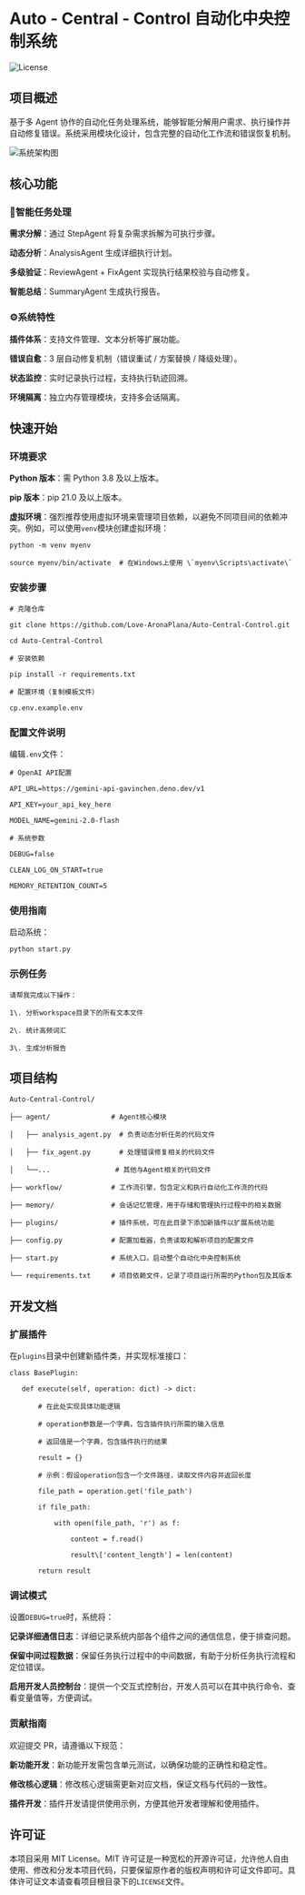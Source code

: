 # Auto - Central - Control 自动化中央控制系统



![License](https://img.shields.io/badge/license-MIT-blue.svg)

## 项目概述

基于多 Agent 协作的自动化任务处理系统，能够智能分解用户需求、执行操作并自动修复错误。系统采用模块化设计，包含完整的自动化工作流和错误恢复机制。



![系统架构图](docs/images/architecture.png)

## 核心功能

### 🧠智能任务处理

**需求分解**：通过 StepAgent 将复杂需求拆解为可执行步骤。

**动态分析**：AnalysisAgent 生成详细执行计划。

**多级验证**：ReviewAgent + FixAgent 实现执行结果校验与自动修复。

**智能总结**：SummaryAgent 生成执行报告。

### ⚙️系统特性

**插件体系**：支持文件管理、文本分析等扩展功能。

**错误自愈**：3 层自动修复机制（错误重试 / 方案替换 / 降级处理）。

**状态监控**：实时记录执行过程，支持执行轨迹回溯。

**环境隔离**：独立内存管理模块，支持多会话隔离。

## 快速开始

### 环境要求

**Python 版本**：需 Python 3.8 及以上版本。

**pip 版本**：pip 21.0 及以上版本。

**虚拟环境**：强烈推荐使用虚拟环境来管理项目依赖，以避免不同项目间的依赖冲突。例如，可以使用`venv`模块创建虚拟环境：



```
python -m venv myenv

source myenv/bin/activate  # 在Windows上使用 \`myenv\Scripts\activate\`
```

### 安装步骤



```
# 克隆仓库

git clone https://github.com/Love-AronaPlana/Auto-Central-Control.git

cd Auto-Central-Control

# 安装依赖

pip install -r requirements.txt

# 配置环境（复制模板文件）

cp.env.example.env
```

### 配置文件说明

编辑`.env`文件：



```
# OpenAI API配置

API_URL=https://gemini-api-gavinchen.deno.dev/v1

API_KEY=your_api_key_here

MODEL_NAME=gemini-2.0-flash

# 系统参数

DEBUG=false

CLEAN_LOG_ON_START=true

MEMORY_RETENTION_COUNT=5
```

### 使用指南

启动系统：



```
python start.py
```

### 示例任务



```
请帮我完成以下操作：

1\. 分析workspace目录下的所有文本文件

2\. 统计高频词汇

3\. 生成分析报告
```

## 项目结构



```
Auto-Central-Control/

├── agent/               # Agent核心模块

│   ├── analysis_agent.py  # 负责动态分析任务的代码文件

│   ├── fix_agent.py       # 处理错误修复相关的代码文件

│   └──...                # 其他与Agent相关的代码文件

├── workflow/            # 工作流引擎，包含定义和执行自动化工作流的代码

├── memory/              # 会话记忆管理，用于存储和管理执行过程中的相关数据

├── plugins/             # 插件系统，可在此目录下添加新插件以扩展系统功能

├── config.py            # 配置加载器，负责读取和解析项目的配置文件

├── start.py             # 系统入口，启动整个自动化中央控制系统

└── requirements.txt     # 项目依赖文件，记录了项目运行所需的Python包及其版本
```

## 开发文档

### 扩展插件

在`plugins`目录中创建新插件类，并实现标准接口：



```
class BasePlugin:

   def execute(self, operation: dict) -> dict:

       # 在此处实现具体功能逻辑

       # operation参数是一个字典，包含插件执行所需的输入信息

       # 返回值是一个字典，包含插件执行的结果

       result = {}

       # 示例：假设operation包含一个文件路径，读取文件内容并返回长度

       file_path = operation.get('file_path')

       if file_path:

           with open(file_path, 'r') as f:

               content = f.read()

               result\['content_length'] = len(content)

       return result
```

### 调试模式

设置`DEBUG=true`时，系统将：

**记录详细通信日志**：详细记录系统内部各个组件之间的通信信息，便于排查问题。

**保留中间过程数据**：保留任务执行过程中的中间数据，有助于分析任务执行流程和定位错误。

**启用开发人员控制台**：提供一个交互式控制台，开发人员可以在其中执行命令、查看变量值等，方便调试。

### 贡献指南

欢迎提交 PR，请遵循以下规范：

**新功能开发**：新功能开发需包含单元测试，以确保功能的正确性和稳定性。

**修改核心逻辑**：修改核心逻辑需更新对应文档，保证文档与代码的一致性。

**插件开发**：插件开发请提供使用示例，方便其他开发者理解和使用插件。

## 许可证

本项目采用 MIT License。MIT 许可证是一种宽松的开源许可证，允许他人自由使用、修改和分发本项目代码，只要保留原作者的版权声明和许可证文件即可。具体许可证文本请查看项目根目录下的`LICENSE`文件。
